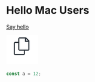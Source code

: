 # Hello Mac Users

[Say hello](command:getting-started-sample.sayHello)

![Small Image](./small-image.png)

```ts
const a = 12;
```